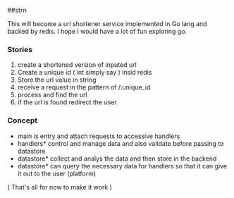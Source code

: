 ##strn 

This will become a url shortener service implemented in Go lang and backed by redis. I hope I would have a lot of fun exploring go.

### Stories
1. create a shortened version of inputed url
2. Create a unique id ( int simply say ) insid redis 
3. Store the url value in string
4. receive a request in the pattern of /:unique_id
5. process and find the url
6. if the url is found redirect the user

### Concept
* main is entry and attach requests to accessive handlers
* handlers* control and manage data and also validate before passing to datastore
* datastore* collect and analys the data and then store in the backend
* datastore* can query the necessary data for handlers so that it can give it out to the user (platform)

( That's all for now to make it work )
